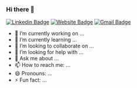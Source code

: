 ### Hi there 👋

[![Linkedin Badge](https://img.shields.io/badge/-kitsera-blue?style=flat-square&logo=Linkedin&logoColor=white&link=https://www.linkedin.com/in/kitsera/)](https://www.linkedin.com/in/kitsera/)
[![Website Badge](https://img.shields.io/website-up-down-green-red/http/monip.org.svg)](https://www.kitsera.dev/)
[![Gmail Badge](https://img.shields.io/badge/-antonkitsera@gmail.com-c14438?style=flat-square&logo=Gmail&logoColor=white&link=mailto:antonkitsera@gmail.com)](mailto:antonkitsera@gmail.com)

- 🔭 I’m currently working on ...
- 🌱 I’m currently learning ...
- 👯 I’m looking to collaborate on ...
- 🤔 I’m looking for help with ...
- 💬 Ask me about ...
- 📫 How to reach me: ...
- 😄 Pronouns: ...
- ⚡ Fun fact: ...
